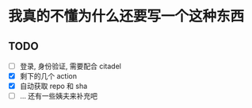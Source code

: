 我真的不懂为什么还要写一个这种东西
=================================

## TODO

- [ ] 登录, 身份验证, 需要配合 citadel
- [x] 剩下的几个 action
- [x] 自动获取 repo 和 sha
- [ ] ... 还有一些姨夫来补充吧
